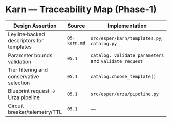 # Karn — Traceability Map (Phase‑1)

| Design Assertion | Source | Implementation | Tests |
| --- | --- | --- | --- |
| Leyline‑backed descriptors for templates | `05-karn.md` | `src/esper/karn/templates.py`, `catalog.py` | `tests/karn/test_catalog.py` |
| Parameter bounds validation | `05.1` | `catalog._validate_parameters` and `validate_request` | `tests/integration/test_blueprint_pipeline_integration.py` (through pipeline) |
| Tier filtering and conservative selection | `05.1` | `catalog.choose_template()` | `tests/karn/test_catalog.py` |
| Blueprint request → Urza pipeline | `05.1` | `src/esper/urza/pipeline.py` | `tests/urza/test_pipeline.py` |
| Circuit breaker/telemetry/TTL | `05.1` | — | — |

